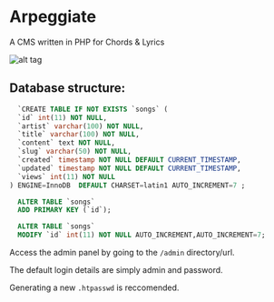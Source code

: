 # Arpeggiate
A CMS written in PHP for Chords &amp; Lyrics

![alt tag](http://i.imgur.com/vhWV3so.png)

## Database structure:
```SQL
  `CREATE TABLE IF NOT EXISTS `songs` (
  `id` int(11) NOT NULL,
  `artist` varchar(100) NOT NULL,
  `title` varchar(100) NOT NULL,
  `content` text NOT NULL,
  `slug` varchar(50) NOT NULL,
  `created` timestamp NOT NULL DEFAULT CURRENT_TIMESTAMP,
  `updated` timestamp NOT NULL DEFAULT CURRENT_TIMESTAMP,
  `views` int(11) NOT NULL
) ENGINE=InnoDB  DEFAULT CHARSET=latin1 AUTO_INCREMENT=7 ;

  ALTER TABLE `songs`
  ADD PRIMARY KEY (`id`);

  ALTER TABLE `songs`
  MODIFY `id` int(11) NOT NULL AUTO_INCREMENT,AUTO_INCREMENT=7;
```

Access the admin panel by going to the `/admin` directory/url.

The default login details are simply admin and password. 

Generating a new `.htpasswd` is reccomended.
